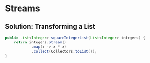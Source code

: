 # Streams

## Solution: Transforming a List

``` java
public List<Integer> squareIntegerList(List<Integer> integers) {
    return integers.stream()
            .map(x -> x * x)
            .collect(Collectors.toList());
}
```
